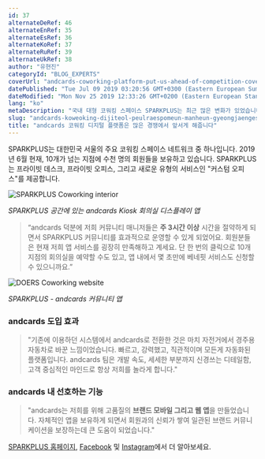 ```yaml
---
id: 37
alternateDeRef: 46
alternateEnRef: 35
alternateEsRef: 36
alternateKoRef: 37
alternateRuRef: 39
alternateUkRef: 38
author: "유현진"
categoryId: "BLOG_EXPERTS"
coverUrl: "andcards-coworking-platform-put-us-ahead-of-competition-cover.png"
datePublished: "Tue Jul 09 2019 03:20:56 GMT+0300 (Eastern European Summer Time)"
dateModified: "Mon Nov 25 2019 12:33:26 GMT+0200 (Eastern European Standard Time)"
lang: "ko"
metaDescription: "국내 대형 코워킹 스페이스 SPARKPLUS는 최근 많은 변화가 있었습니다. andcards와 함께한 커뮤니티 앱 출시로 빠른 운영 관리, 불필요한 운영 시간 감축, 회원 간 커뮤니티 형성까지 새로워진 SPARKPLUS의 이야기를 소개해드립니다."
slug: "andcards-koweoking-dijiteol-peulraespomeun-manheun-gyeongjaengeseo-apseoge-haejubnida"
title: "andcards 코워킹 디지털 플랫폼은 많은 경쟁에서 앞서게 해줍니다"
---
```


SPARKPLUS는 대한민국 서울의 주요 코워킹 스페이스 네트워크 중 하나입니다. 2019년 6월 현재, 10개가 넘는 지점에 수천 명의 회원들을 보유하고 있습니다. SPARKPLUS는 프라이빗 데스크, 프라이빗 오피스, 그리고 새로운 유형의 서비스인 "커스텀 오피스"를 제공합니다.

![SPARKPLUS Coworking interior](https://s3.ap-northeast-2.amazonaws.com/blogs.andcards.com/andcards-coworking-platform-put-us-ahead-of-competition-1.png|height=1080,width=1920)

_SPARKPLUS 공간에 있는 andcards Kiosk 회의실 디스플레이 앱_



> “andcards 덕분에 저희 커뮤니티 매니저들은 **주 3시간 이상** 시간을 절약하게 되면서 SPARKPLUS 커뮤니티를 효과적으로 운영할 수 있게 되었어요. 회원분들은 현재 저희 앱 서비스를 굉장히 만족해하고 계세요. 단 한 번의 클릭으로 10개 지점의 회의실을 예약할 수도 있고, 앱 내에서 몇 초만에 베네핏 서비스도 신청할 수 있으니까요.”

![DOERS Coworking website](https://s3.ap-northeast-2.amazonaws.com/blogs.andcards.com/andcards-coworking-platform-put-us-ahead-of-competition-2.png|height=1080,width=1920)

_SPARKPLUS - andcards 커뮤니티 앱_



### andcards 도입 효과

> "기존에 이용하던 시스템에서 andcards로 전환한 것은 마치 자전거에서 경주용 자동차로 바꾼 느낌이었습니다. 빠르고, 강력했고, 직관적이며 모든게 자동화된 플랫폼입니다. andcards 팀은 개발 속도, 세세한 부분까지 신경쓰는 디테일함, 고객 중심적인 마인드로 항상 저희를 놀라게 합니다."

### andcards 내 선호하는 기능

> "andcards는 저희를 위해 고품질의 **브랜드 모바일 그리고 웹 앱**을 만들었습니다. 자체적인 앱을 보유하게 되면서 회원과의 신뢰가 쌓여 일관된 브랜드 커뮤니케이션을 보장하는데 큰 도움이 되었습니다."

[SPARKPLUS 홈페이지](https://sparkplus.co), [Facebook](https://www.facebook.com/sparkplusoffice) 및 [Instagram](https://www.instagram.com/sparkplus_official/)에서 더 알아보세요.

